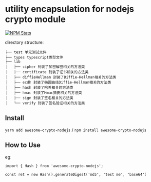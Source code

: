 # utility encapsulation for nodejs crypto module

<a href="https://nodei.co/npm/awesome-crypto-nodejs"><img src="https://nodei.co/npm/awesome-crypto-nodejs.png" alt="NPM Stats" title="NPM Stats" /></a>

directory structure:

    ├── test 单元测试文件
    ├── types typescript类型文件
    ├── lib
    │   ├── cipher 封装了加密解密相关的方法类
    │   ├── certificate 封装了证书相关的方法类
    │   ├── diffieHellman 封装了Diffie-Hellman相关的方法类
    │   ├── ecdh 封装了椭圆曲线Diffie-Hellman相关的方法类
    │   ├── hash 封装了哈希相关的方法类
    │   ├── hmac 封装了Hmac摘要相关的方法类
    │   ├── sign 封装了签名相关的方法类
    │   └── verify 封装了签名验证相关的方法类

## Install

`yarn add awesome-crypto-nodejs` / `npm install awesome-crypto-nodejs`

## How to Use

eg:

```
import { Hash } from 'awesome-crypto-nodejs';

const ret = new Hash().generateDigest('md5', 'test me', 'base64')
```
